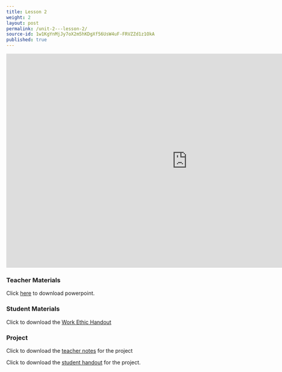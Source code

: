```yaml
---
title: Lesson 2
weight: 2
layout: post
permalink: /unit-2---lesson-2/
source-id: 1w1KgYnMjJy7oX2m5hKDgXf56UsW4uF-FRVZZd1z1OkA
published: true
---
```

<iframe src="https://docs.google.com/presentation/d/e/2PACX-1vSseGNOXh1vbBtZtPV9xlCoO6MjHFRAGOTD_W1AOP1QC3HrBS7a7ZvRqwcGcidZnu5IdMj8EmNKzZlg/embed?start=false&loop=false&delayms=3000" frameborder="0" width="960" height="569" allowfullscreen="true" mozallowfullscreen="true" webkitallowfullscreen="true"></iframe>

### Teacher Materials 

Click <a href="https://docs.google.com/presentation/d/1DEaik1LndhiwO8X4tDCIIVc96sJQhAnEfcj231Jx8_A/edit?usp=sharing" target="_blank">here</a> to download powerpoint.

### Student Materials

Click to download the <a href="../workEthic.pdf" download>Work Ethic Handout</a>

### Project 

Click to download the <a href="https://docs.google.com/document/d/1wpE-8aGr1_GwlZEwCyCYOEVrSbKpnzZ_4w6LAPOG75c/edit?usp=sharing" target="_blank">teacher notes</a> for the project 

Click to download the <a href="../studentHandout.pdf" download>student handout</a> for the project.
